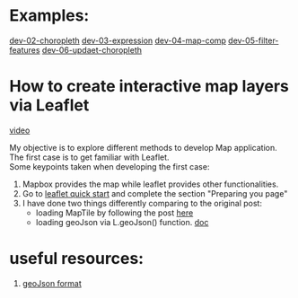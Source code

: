 # Examples:
[dev-02-choropleth](https://docs.mapbox.com/mapbox-gl-js/example/data-join/)
[dev-03-expression](https://docs.mapbox.com/help/tutorials/mapbox-gl-js-expressions/)
[dev-04-map-comp](https://docs.mapbox.com/mapbox-gl-js/example/mapbox-gl-compare/)
[dev-05-filter-features](https://docs.mapbox.com/mapbox-gl-js/example/filter-features-within-map-view/)
[dev-06-updaet-choropleth](https://docs.mapbox.com/mapbox-gl-js/example/updating-choropleth/)

# How to create interactive map layers via Leaflet
[video](https://www.youtube.com/watch?v=qNqxgSoknGg&list=PLif4iXLY4SOxbZS26ruK6s6N7ffYPEGF2&index=11&t=172s)

My objective is to explore different methods to develop Map application. The first case is to get familiar with Leaflet. <br>
Some keypoints taken when developing the first case:
1. Mapbox provides the map while leaflet provides other functionalities.
2. Go to [leaflet quick start](https://leafletjs.com/examples/quick-start/) and complete the section "Preparing you page"
3. I have done two things differently comparing to the original post:
    * loading MapTile by following the post [here](https://docs.mapbox.com/mapbox.js/example/v1.0.0/plain-leaflet/)
    * loading geoJson via L.geoJson() function. [doc](https://leafletjs.com/examples/geojson/)

# useful resources:
1. [geoJson format](https://geojson.org/)
